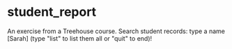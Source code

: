 # student_report
An exercise from a Treehouse course.
Search student records: type a name [Sarah] (type "list" to list them all or "quit" to end)!
